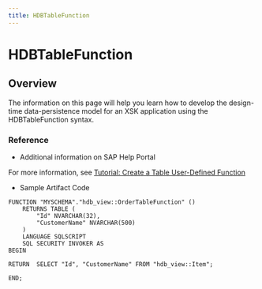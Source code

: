 ```yaml
---
title: HDBTableFunction
---
```


HDBTableFunction
===

## Overview

The information on this page will help you learn how to develop the design-time data-persistence model for an XSK application using the HDBTableFunction syntax.

### Reference

* Additional information on SAP Help Portal

For more information, see [Tutorial: Create a Table User-Defined Function](https://help.sap.com/viewer/b3d0daf2a98e49ada00bf31b7ca7a42e/2.0.04/en-US/18a94543fe3f41f1b29e7c439f255b95.html)

* Sample Artifact Code

```
FUNCTION "MYSCHEMA"."hdb_view::OrderTableFunction" ()
	RETURNS TABLE (
		"Id" NVARCHAR(32),
		"CustomerName" NVARCHAR(500)
	)
	LANGUAGE SQLSCRIPT
	SQL SECURITY INVOKER AS
BEGIN

RETURN  SELECT "Id", "CustomerName" FROM "hdb_view::Item";

END;
```
